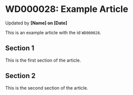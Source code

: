 # WD000028: Example Article #
Updated by **[Name] on [Date]**

This is an example article with the id `WD000028`.

## Section 1

This is the first section of the article.

## Section 2

This is the second section of the article.
